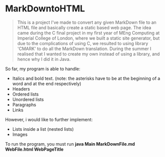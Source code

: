 # MarkDowntoHTML

> This is a project I've made to convert any given MarkDown file to an HTML file and basically
create a static based web page. The idea came during the C final project in my first year of
MEng Computing at Imperial College of London, where we built a static site generator, but
due to the complications of using C, we resulted to using library 'CMARK' to do all the 
MarkDown translation. During the summer I realised that I wanted to create my own instead
of using a library, and hence why I did it in Java.

So far, my program is able to handle:
- Italics and bold text. (note: the asterisks have to be at the beginning of a word and at the end respectively)
- Headers
- Ordered lists
- Unordered lists
- Paragraphs
- Links

However, i would like to further implement:
- Lists inside a list (nested lists)
- Images

To run the program, you must run **java Main MarkDownFile.md WebFile.html WebPageTitle**